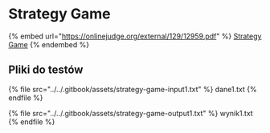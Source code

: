 # Strategy Game

{% embed url="https://onlinejudge.org/external/129/12959.pdf" %}
[Strategy Game](https://onlinejudge.org/index.php?option=com_onlinejudge&Itemid=8&page=show_problem&category=0&problem=4838&mosmsg=Submission+received+with+ID+28679415)
{% endembed %}

## Pliki do testów

{% file src="../../.gitbook/assets/strategy-game-input1.txt" %}
dane1.txt
{% endfile %}

{% file src="../../.gitbook/assets/strategy-game-output1.txt" %}
wynik1.txt
{% endfile %}
